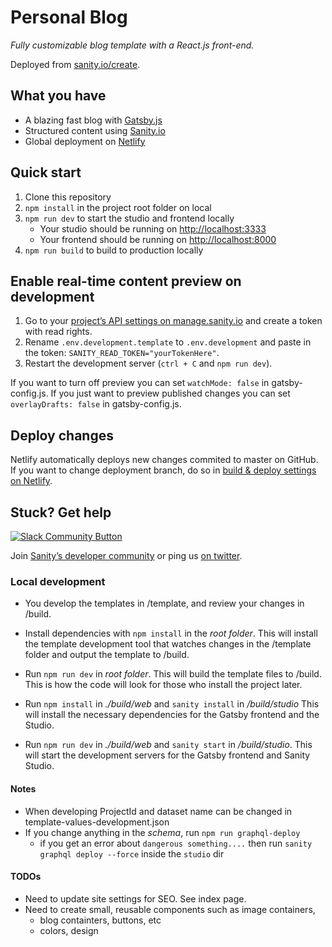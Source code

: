 # Personal Blog

_Fully customizable blog template with a React.js front-end._

Deployed from [sanity.io/create](https://www.sanity.io/create/?template=sanity-io%2Fsanity-template-gatsby-blog).

## What you have

- A blazing fast blog with [Gatsby.js](https://gatsbyjs.org)
- Structured content using [Sanity.io](https://www.sanity.io)
- Global deployment on [Netlify](https://netlify.com)

## Quick start

1. Clone this repository
2. `npm install` in the project root folder on local
3. `npm run dev` to start the studio and frontend locally
   - Your studio should be running on [http://localhost:3333](http://localhost:3333)
   - Your frontend should be running on [http://localhost:8000](http://localhost:8000)
4. `npm run build` to build to production locally

## Enable real-time content preview on development

1. Go to your [project’s API settings on manage.sanity.io](https://manage.sanity.io/projects/0477rq5d/settings/api) and create a token with read rights.
2. Rename `.env.development.template` to `.env.development` and paste in the token: `SANITY_READ_TOKEN="yourTokenHere"`.
3. Restart the development server (`ctrl + C` and `npm run dev`).

If you want to turn off preview you can set `watchMode: false` in gatsby-config.js. If you just want to preview published changes you can set `overlayDrafts: false` in gatsby-config.js.

## Deploy changes

Netlify automatically deploys new changes commited to master on GitHub. If you want to change deployment branch, do so in [build & deploy settings on Netlify](https://www.netlify.com/docs/continuous-deployment/#branches-deploys).

## Stuck? Get help

[![Slack Community Button](https://slack.sanity.io/badge.svg)](https://slack.sanity.io/)

Join [Sanity’s developer community](https://slack.sanity.io) or ping us [on twitter](https://twitter.com/sanity_io).

### Local development

- You develop the templates in /template, and review your changes in /build.

- Install dependencies with `npm install` in the _root folder_. This will install the template development tool that watches changes in the /template folder and output the template to /build.

- Run `npm run dev` in _root folder_. This will build the template files to /build. This is how the code will look for those who install the project later.

- Run `npm install` in _./build/web_ and `sanity install` in _/build/studio_ This will install the necessary dependencies for the Gatsby frontend and the Studio.

- Run `npm run dev` in _./build/web_ and `sanity start` in _/build/studio_. This will start the development servers for the Gatsby frontend and Sanity Studio.

#### Notes

- When developing ProjectId and dataset name can be changed in template-values-development.json
- If you change anything in the _schema_, run `npm run graphql-deploy`
  - if you get an error about `dangerous something....` then run `sanity graphql deploy --force` inside the `studio` dir

#### TODOs

- Need to update site settings for SEO. See index page.
- Need to create small, reusable components such as image containers,
  - blog containters, buttons, etc
  - colors, design
